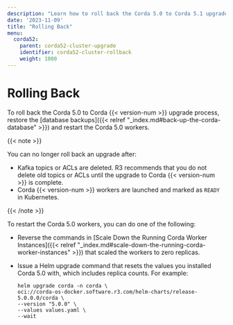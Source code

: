 ```yaml
---
description: "Learn how to roll back the Corda 5.0 to Corda 5.1 upgrade process if an issue occurs."
date: '2023-11-09'
title: "Rolling Back"
menu:
  corda52:
    parent: corda52-cluster-upgrade
    identifier: corda52-cluster-rollback
    weight: 1000
---
```

# Rolling Back

To roll back the Corda 5.0 to Corda {{< version-num >}} upgrade process, restore the [database backups]({{< relref "_index.md#back-up-the-corda-database" >}}) and restart the Corda 5.0 workers.

{{< note >}}

You can no longer roll back an upgrade after:

* Kafka topics or ACLs are deleted. R3 recommends that you do not delete old topics or ACLs until the upgrade to Corda {{< version-num >}} is complete.
* Corda {{< version-num >}} workers are launched and marked as `READY` in Kubernetes.

{{< /note >}}

To restart the Corda 5.0 workers, you can do one of the following:

* Reverse the commands in [Scale Down the Running Corda Worker Instances]({{< relref "_index.md#scale-down-the-running-corda-worker-instances" >}}) that scaled the workers to zero replicas.
* Issue a Helm upgrade command that resets the values you installed Corda 5.0 with, which includes replica counts. For example:

   ```shell
   helm upgrade corda -n corda \
  oci://corda-os-docker.software.r3.com/helm-charts/release-5.0.0.0/corda \
  --version "5.0.0" \
  --values values.yaml \
  --wait
   ```